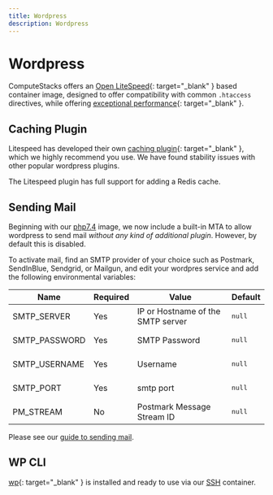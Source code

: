 ```yaml
---
title: Wordpress
description: Wordpress
---
```

# Wordpress

ComputeStacks offers an [Open LiteSpeed](https://openlitespeed.org){: target="_blank" } based container image, designed to offer compatibility with common `.htaccess` directives, while offering [exceptional performance](https://openlitespeed.org/benchmarks/wp-http2/){: target="_blank" }.

## Caching Plugin

Litespeed has developed their own [caching plugin](https://wordpress.org/plugins/litespeed-cache/){: target="_blank" }, which we highly recommend you use. We have found stability issues with other popular wordpress plugins.

The Litespeed plugin has full support for adding a Redis cache.

## Sending Mail

Beginning with our [php7.4](https://github.com/ComputeStacks/cs-docker-wordpress/tree/main/php7.4-litespeed) image, we now include a built-in MTA to allow wordpress to send mail _without any kind of additional plugin_. However, by default this is disabled.

To activate mail, find an SMTP provider of your choice such as Postmark, SendInBlue, Sendgrid, or Mailgun, and edit your wordpres service and add the following environmental variables: 

<table>
  <thead>
    <tr>
      <th>Name</th>
      <th>Required</th>
      <th>Value</th>
      <th>Default</th>
    </tr>
  </thead>
  <tbody>
    <tr>
      <td>SMTP_SERVER</td>
      <td>Yes</td>
      <td>IP or Hostname of the SMTP server</td>
      <td><pre>null</pre></td>
    </tr>
    <tr>
      <td>SMTP_PASSWORD</td>
      <td>Yes</td>
      <td>SMTP Password</td>
      <td><pre>null</pre></td>
    </tr>
    <tr>
      <td>SMTP_USERNAME</td>
      <td>Yes</td>
      <td>Username</td>
      <td><pre>null</pre></td>
    </tr>
    <tr>
      <td>SMTP_PORT</td>
      <td>Yes</td>
      <td>smtp port</td>
      <td><pre>null</pre></td>
    </tr>
    <tr>
      <td>PM_STREAM</td>
      <td>No</td>
      <td>Postmark Message Stream ID</td>
      <td><pre>null</pre></td>
    </tr>
  </tbody>
</table>


Please see our [guide to sending mail](../core-concepts/mail.md).

## WP CLI
[wp](https://wp-cli.org){: target="_blank" } is installed and ready to use via our [SSH](../core-concepts/ssh.md) container.